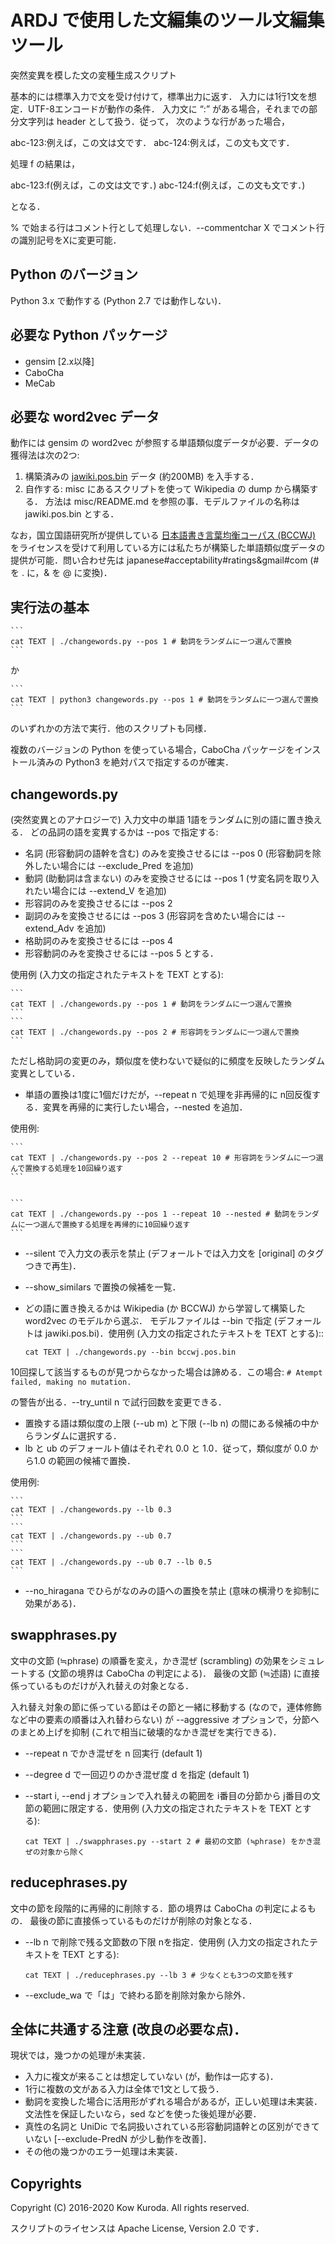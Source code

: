 # ARDJ で使用した文編集のツール文編集ツール
突然変異を模した文の変種生成スクリプト

基本的には標準入力で文を受け付けて，標準出力に返す．
入力には1行1文を想定．UTF-8エンコードが動作の条件．
入力文に “:” がある場合，それまでの部分文字列は header として扱う．従って，
次のような行があった場合，

abc-123:例えば，この文は文です．
abc-124:例えば，この文も文です．

処理 f の結果は，

abc-123:f(例えば，この文は文です．)
abc-124:f(例えば，この文も文です．)

となる．

% で始まる行はコメント行として処理しない．--commentchar X でコメント行の識別記号をXに変更可能．

## Python のバージョン

Python 3.x で動作する (Python 2.7 では動作しない)．

## 必要な Python パッケージ
- gensim [2.x以降]
- CaboCha
- MeCab

## 必要な word2vec データ
動作には gensim の word2vec が参照する単語類似度データが必要．データの獲得法は次の2つ:

1. 構築済みの [jawiki.pos.bin](https://www.dropbox.com/s/h9hy87hjqn5v3xj/jawiki.pos.bin?dl=1) データ (約200MB) を入手する．
2. 自作する: misc にあるスクリプトを使って Wikipedia の dump から構築する．
方法は misc/README.md を参照の事．モデルファイルの名称は jawiki.pos.bin とする．

なお，国立国語研究所が提供している [日本語書き言葉均衡コーパス (BCCWJ)](http://pj.ninjal.ac.jp/corpus_center/bccwj/) をライセンスを受けて利用している方には私たちが構築した単語類似度データの提供が可能．問い合わせ先は japanese#acceptability#ratings&gmail#com (# を . に，& を @ に変換)．

## 実行法の基本

    ```
    cat TEXT | ./changewords.py --pos 1 # 動詞をランダムに一つ選んで置換
    ```

か

    ```
    cat TEXT | python3 changewords.py --pos 1 # 動詞をランダムに一つ選んで置換
    ```

のいずれかの方法で実行．他のスクリプトも同様．

複数のバージョンの Python を使っている場合，CaboCha パッケージをインストール済みの Python3 を絶対パスで指定するのが確実．

## changewords.py

(突然変異とのアナロジーで) 入力文中の単語 1語をランダムに別の語に置き換える．
どの品詞の語を変異するかは --pos で指定する:
- 名詞 (形容動詞の語幹を含む) のみを変換させるには --pos 0 (形容動詞を除外したい場合には --exclude_Pred を追加)
- 動詞 (助動詞は含まない) のみを変換させるには --pos 1 (サ変名詞を取り入れたい場合には --extend_V を追加)
- 形容詞のみを変換させるには --pos 2
- 副詞のみを変換させるには --pos 3 (形容詞を含めたい場合には --extend_Adv を追加)
- 格助詞のみを変換させるには --pos 4
- 形容動詞のみを変換させるには --pos 5
とする．

使用例 (入力文の指定されたテキストを TEXT とする):

    ```
    cat TEXT | ./changewords.py --pos 1 # 動詞をランダムに一つ選んで置換
    ```
    ```
    cat TEXT | ./changewords.py --pos 2 # 形容詞をランダムに一つ選んで置換
    ```

ただし格助詞の変更のみ，類似度を使わないで疑似的に頻度を反映したランダム変異としている．

- 単語の置換は1度に1個だけだが，--repeat n で処理を非再帰的に n回反復する．変異を再帰的に実行したい場合，--nested を追加．

使用例:

    ```
    cat TEXT | ./changewords.py --pos 2 --repeat 10 # 形容詞をランダムに一つ選んで置換する処理を10回繰り返す
    ```


    ```
    cat TEXT | ./changewords.py --pos 1 --repeat 10 --nested # 動詞をランダムに一つ選んで置換する処理を再帰的に10回繰り返す
    ```

- --silent で入力文の表示を禁止 (デフォールトでは入力文を [original] のタグつきで再生)．

- --show_similars で置換の候補を一覧．

- どの語に置き換えるかは Wikipedia (か BCCWJ) から学習して構築した word2vec のモデルから選ぶ．
モデルファイルは --bin で指定 (デフォールトは jawiki.pos.bi)．使用例 (入力文の指定されたテキストを TEXT とする)::

    ```
    cat TEXT | ./changewords.py --bin bccwj.pos.bin
    ```

10回探して該当するものが見つからなかった場合は諦める．この場合:
    ```
    # Atempt failed, making no mutation.
    ```

の警告が出る．--try_until n で試行回数を変更できる．

- 置換する語は類似度の上限 (--ub m) と下限 (--lb n) の間にある候補の中からランダムに選択する．
- lb と ub のデフォールト値はそれぞれ 0.0 と 1.0．従って，類似度が 0.0 から1.0 の範囲の候補で置換．

使用例:

    ```
    cat TEXT | ./changewords.py --lb 0.3
    ```
    ```
    cat TEXT | ./changewords.py --ub 0.7
    ```
    ```
    cat TEXT | ./changewords.py --ub 0.7 --lb 0.5
    ```

- --no_hiragana でひらがなのみの語への置換を禁止 (意味の横滑りを抑制に効果がある)．

## swapphrases.py

文中の文節 (≒phrase) の順番を変え，かき混ぜ (scrambling) の効果をシミュレートする (文節の境界は CaboCha の判定による)．
最後の文節 (≒述語) に直接係っているものだけが入れ替えの対象となる．

入れ替え対象の節に係っている節はその節と一緒に移動する (なので，連体修飾など中の要素の順番は入れ替わらない) が --aggressive オプションで，分節へのまとめ上げを抑制 (これで相当に破壊的なかき混ぜを実行できる)．

- --repeat n でかき混ぜを n 回実行 (default 1)
- --degree d で一回辺りのかき混ぜ度 d を指定 (default 1)
- --start i, --end j オプションで入れ替えの範囲を i番目の分節から j番目の文節の範囲に限定する．使用例 (入力文の指定されたテキストを TEXT とする):

    ```
    cat TEXT | ./swapphrases.py --start 2 # 最初の文節 (≒phrase) をかき混ぜの対象から除く
    ```



## reducephrases.py

文中の節を段階的に再帰的に削除する．節の境界は CaboCha の判定によるもの．
最後の節に直接係っているものだけが削除の対象となる．

- --lb n で削除で残る文節数の下限 nを指定．使用例 (入力文の指定されたテキストを TEXT とする):

    ```
    cat TEXT | ./reducephrases.py --lb 3 # 少なくとも3つの文節を残す
    ```

- --exclude_wa で「は」で終わる節を削除対象から除外．

## 全体に共通する注意 (改良の必要な点)．

現状では，幾つかの処理が未実装．

- 入力に複文が来ることは想定していない (が，動作は一応する)．
- 1行に複数の文がある入力は全体で1文として扱う．
- 動詞を変換した場合に活用形がずれる場合があるが，正しい処理は未実装．文法性を保証したいなら，sed などを使った後処理が必要．
- 真性の名詞と UniDic で名詞扱いされている形容動詞語幹との区別ができていない [--exclude-PredN が少し動作を改善]．
- その他の幾つかのエラー処理は未実装．

## Copyrights

Copyright (C) 2016-2020 Kow Kuroda. All rights reserved.

スクリプトのライセンスは Apache License, Version 2.0 です．
